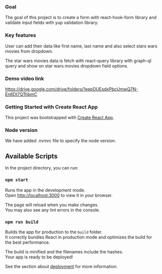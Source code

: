 ### Goal

The goal of this project is to create a form with react-hook-form library and validate input fields with yup validation library.

### Key features

User can add their data like first name, last name and also select stars wars movies from dropdown.

The star wars movies data is fetch with react-query library with graph-ql query and show on star wars movies dropdown field options.

### Demo video link

https://drive.google.com/drive/folders/1eepDUEsdxPbcUmwQ7N-En6Dt7QTtjbmC

### Getting Started with Create React App

This project was bootstrapped with [Create React App](https://github.com/facebook/create-react-app).

### Node version

We have added .nvmrc file to specify the node version.

## Available Scripts

In the project directory, you can run:

### `npm start`

Runs the app in the development mode.\
Open [http://localhost:3000](http://localhost:3000) to view it in your browser.

The page will reload when you make changes.\
You may also see any lint errors in the console.

### `npm run build`

Builds the app for production to the `build` folder.\
It correctly bundles React in production mode and optimizes the build for the best performance.

The build is minified and the filenames include the hashes.\
Your app is ready to be deployed!

See the section about [deployment](https://facebook.github.io/create-react-app/docs/deployment) for more information.
